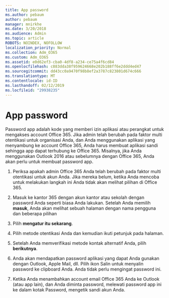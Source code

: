 ```yaml
---
title: App password
ms.author: pebaum
author: pebaum
manager: mnirkhe
ms.date: 3/20/2018
ms.audience: Admin
ms.topic: article
ROBOTS: NOINDEX, NOFOLLOW
localization_priority: Normal
ms.collection: Adm_O365
ms.custom: Adm_O365
ms.assetid: e0d62ef3-cba0-4df8-a234-ce75a4f6cd84
ms.openlocfilehash: c883dda38f959624668e202b188ff6e2ddd4ed47
ms.sourcegitcommit: dd43cc0a9470f98b8ef2a3787c823801d674c666
ms.translationtype: MT
ms.contentlocale: id-ID
ms.lasthandoff: 02/12/2019
ms.locfileid: "29938235"
---
```

# <a name="app-passwords"></a>App password

Password app adalah kode yang memberi izin aplikasi atau perangkat untuk mengakses account Office 365. Jika admin telah berubah pada faktor multi otentikasi untuk organisasi Anda, dan Anda menggunakan aplikasi yang menyambung ke account Office 365, Anda harus membuat aplikasi sandi sehingga app dapat terhubung ke Office 365. Misalnya, jika Anda menggunakan Outlook 2016 atau sebelumnya dengan Office 365, Anda akan perlu untuk membuat password app.
  
1. Periksa apakah admin Office 365 Anda telah berubah pada faktor multi otentikasi untuk akun Anda. Jika mereka belum, ketika Anda mencoba untuk melakukan langkah ini Anda tidak akan melihat pilihan di Office 365.
    
2. Masuk ke kantor 365 dengan akun kantor atau sekolah dengan password Anda seperti biasa Anda lakukan. Setelah Anda memilih **masuk**, Anda akan melihat sebuah halaman dengan nama pengguna dan beberapa pilihan 
    
3. Pilih **mengatur itu sekarang**. 
    
4. Pilih metode otentikasi Anda dan kemudian ikuti petunjuk pada halaman.
    
5. Setelah Anda memverifikasi metode kontak alternatif Anda, pilih **berikutnya**. 
    
6. Anda akan mendapatkan password aplikasi yang dapat Anda gunakan dengan Outlook, Apple Mail, dll. Pilih ikon Salin untuk menyalin password ke clipboard Anda. Anda tidak perlu mengingat password ini. 
    
7. Ketika Anda menambahkan account email Office 365 Anda ke Outlook (atau app lain), dan Anda diminta password, melewati password app ini ke dalam kotak Password, mengetik sandi akun Anda. 
    

